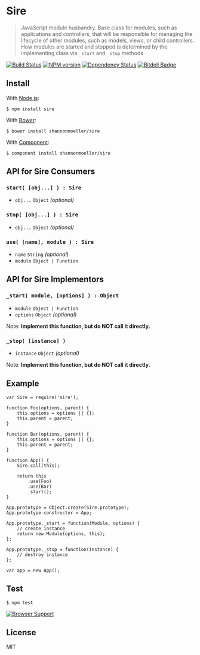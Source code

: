 # Sire

> JavaScript module husbandry. Base class for modules, such as applications and controllers, that will be responsible for managing the lifecycle of other modules, such as models, views, or child controllers. How modules are started and stopped is determined by the implementing class via `_start` and `_stop` methods.

[![Build Status](https://travis-ci.org/shannonmoeller/sire.png?branch=master)](https://travis-ci.org/shannonmoeller/sire)
[![NPM version](https://badge.fury.io/js/sire.png)](http://badge.fury.io/js/sire)
[![Dependency Status](https://gemnasium.com/shannonmoeller/sire.png)](https://gemnasium.com/shannonmoeller/sire)
[![Bitdeli Badge](https://d2weczhvl823v0.cloudfront.net/shannonmoeller/sire/trend.png)](https://bitdeli.com/free "Bitdeli Badge")

## Install

With [Node.js](http://nodejs.org):

    $ npm install sire

With [Bower](http://bower.io):

    $ bower install shannonmoeller/sire

With [Component](http://component.io):

    $ component install shannonmoeller/sire

## API for Sire Consumers

### `start( [obj...] ) : Sire`

- `obj...` `Object` _(optional)_

### `stop( [obj...] ) : Sire`

- `obj...` `Object` _(optional)_

### `use( [name], module ) : Sire`

- `name` `String` _(optional)_
- `module` `Object | Function`

## API for Sire Implementors

### `_start( module, [options] ) : Object`

- `module` `Object | Function`
- `options` `Object` _(optional)_

Note: **Implement this function, but do NOT call it directly.**

### `_stop( [instance] )`

- `instance` `Object` _(optional)_

Note: **Implement this function, but do NOT call it directly.**

## Example

    var Sire = require('sire');

    function Foo(options, parent) {
        this.options = options || {};
        this.parent = parent;
    }

    function Bar(options, parent) {
        this.options = options || {};
        this.parent = parent;
    }

    function App() {
        Sire.call(this);

        return this
            .use(Foo)
            .use(Bar)
            .start();
    }

    App.prototype = Object.create(Sire.prototype);
    App.prototype.constructor = App;

    App.prototype._start = function(Module, options) {
        // create instance
        return new Module(options, this);
    };

    App.prototype._stop = function(instance) {
        // destroy instance
    };

    var app = new App();

## Test

    $ npm test

[![Browser Support](http://ci.testling.com/shannonmoeller/sire.png)](http://ci.testling.com/shannonmoeller/sire)

## License

MIT
